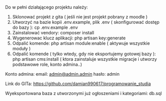 
Do w pełni działającego projektu należy:
1) Sklonować projekt z gita ( jeśli nie jest projekt pobrany z moodle )
2) Utworzyć na bazie kopii .env.example, plik .env ( skonfigurować dostęp do bazy ): cp .env.example .env
3) Zainstalować vendory: composer install
4) Wygenerowac klucz aplikacji: php artisan key:generate
5) Odpalić komende: php artisan module:enable ( aktywuje wszystkie moduły )
6) Odpalić komende ( tylko wtedy, gdy nie eksportujemy gotowej bazy ):
   php artisan cms:install ( ktora zainstaluje wszystkie migracje i utworzy podstawowe role, konto admina..)

Konto admina:
email: admin@admin.admin
hasło: admin

Link do GITa: https://github.com/damian990617/programowanie_studia

Wyeksportowana baza z utworzonymi już ogłoszeniami i kategoriami: db.sql
